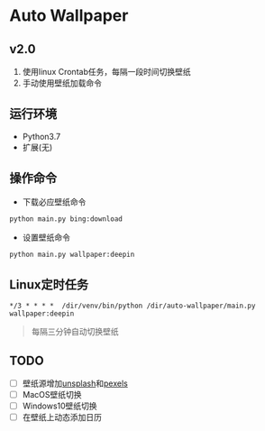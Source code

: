 # Auto Wallpaper

## v2.0

1. 使用linux Crontab任务，每隔一段时间切换壁纸
2. 手动使用壁纸加载命令

## 运行环境
- Python3.7
- 扩展(无)

## 操作命令
- 下载必应壁纸命令
```bash
python main.py bing:download
```

- 设置壁纸命令
```bash
python main.py wallpaper:deepin
```

## Linux定时任务
```text
*/3 * * * *  /dir/venv/bin/python /dir/auto-wallpaper/main.py wallpaper:deepin
```
> 每隔三分钟自动切换壁纸

## TODO

- [ ] 壁纸源增加[unsplash](https://unsplash.com/)和[pexels](https://www.pexels.com/)
- [ ] MacOS壁纸切换
- [ ] Windows10壁纸切换
- [ ] 在壁纸上动态添加日历